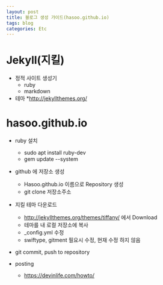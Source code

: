 ```yaml
---
layout: post
title: 블로그 생성 가이드(hasoo.github.io)
tags: blog
categories: Etc
---
```


# Jekyll(지킬)
* 정적 사이트 생성기
	* ruby
	* markdown
* 테마
	*<http://jekyllthemes.org/>

# hasoo.github.io
* ruby 설치
	* sudo apt install ruby-dev
	* gem update --system  
* github 에 저장소 생성
	* Hasoo.github.io 이름으로 Repository 생성
	* git clone 저장소주소
	
* 지킬 테마 다운로드
	* <http://jekyllthemes.org/themes/tiffany/> 에서 Download
	* 테마를 내 로컬 저장소에 복사
	* \_config.yml 수정
	* swiftype, gitment 필요시 수정, 현재 수정 하지 않음
	
* git commit, push to repository 
	
* posting
	* <https://devinlife.com/howto/>
